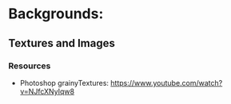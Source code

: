 # Backgrounds: 
## Textures and Images

### Resources
- Photoshop grainyTextures: <https://www.youtube.com/watch?v=NJfcXNyIqw8>